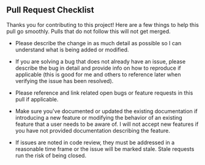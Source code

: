 ## Pull Request Checklist
Thanks you for contributing to this project!  Here are a few things to help this pull go smoothly.  Pulls that do not follow this will not get merged.

- Please describe the change in as much detail as possible so I can understand what is being added or modified.

- If you are solving a bug that does not already have an issue, please describe the bug in detail and provide info on how to reproduce if applicable (this is good for me and others to reference later when verifying the issue has been resolved).

- Please reference and link related open bugs or feature requests in this pull if applicable.

- Make sure you've documented or updated the existing documentation if introducing a new feature or modifying the behavior of an existing feature that a user needs to be aware of.  I will not accept new features if you have not provided documentation describing the feature.

- If issues are noted in code review, they must be addressed in a reasonable time frame or the issue will be marked stale.  Stale requests run the risk of being closed.
